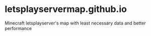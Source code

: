 # letsplayservermap.github.io
Minecraft letsplayserver's map with least necessary data and better performance
